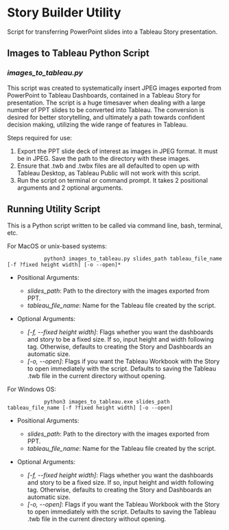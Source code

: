 # Story Builder Utility

Script for transferring PowerPoint slides into a Tableau Story presentation.

## Images to Tableau Python Script

### *images_to_tableau.py*

This script was created to systematically insert JPEG images exported from PowerPoint to Tableau Dashboards, contained in a Tableau Story for presentation. The script is a huge timesaver when dealing with a large number of PPT slides to be converted into Tableau. The conversion is desired for better storytelling, and ultimately a path towards confident decision making, utilizing the wide range of features in Tableau. 

Steps required for use:

1.	Export the PPT slide deck of interest as images in JPEG format. It must be in JPEG. Save the path to the directory with these images.
2.	Ensure that .twb and .twbx files are all defaulted to open up with Tableau Desktop, as Tableau Public will not work with this script. 
3.	Run the script on terminal or command prompt. It takes 2 positional arguments and 2 optional arguments. 

## Running Utility Script

This is a Python script written to be called via command line, bash, terminal, etc. 

For MacOS or unix-based systems:

                python3 images_to_tableau.py slides_path tableau_file_name [-f ?fixed height width] [-o --open]*

* Positional Arguments:

  * *slides_path*: Path to the directory with the images exported from PPT.
  * *tableau_file_name*: Name for the Tableau file created by the script.

* Optional Arguments:
  * *[-f, --fixed height width]*: Flags whether you want the dashboards and story to be a fixed size. If so, input height and width following tag. Otherwise, defaults to creating the Story and Dashboards an automatic size.
  * *[-o, --open]*: Flags if you want the Tableau Workbook with the Story to open immediately with the script. Defaults to saving the Tableau .twb file in the current directory without opening. 

For Windows OS:

                python3 images_to_tableau.exe slides_path tableau_file_name [-f ?fixed height width] [-o --open]

* Positional Arguments:

  * *slides_path*: Path to the directory with the images exported from PPT.
  * *tableau_file_name*: Name for the Tableau file created by the script.

* Optional Arguments:
  * *[-f, --fixed height width]*: Flags whether you want the dashboards and story to be a fixed size. If so, input height and width following tag. Otherwise, defaults to creating the Story and Dashboards an automatic size.
  * *[-o, --open]*: Flags if you want the Tableau Workbook with the Story to open immediately with the script. Defaults to saving the Tableau .twb file in the current directory without opening. 
